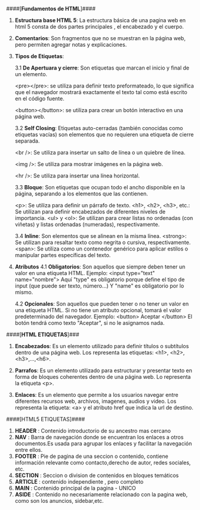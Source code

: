 ####[**Fundamentos de HTML**]####


1. **Estructura base  HTML 5**: 
   La estructura básica de una pagina web en html 5 consta de dos partes principales , el encabezado y el cuerpo.

2. **Comentarios**: 
   Son fragmentos  que no se muestran en la  página web, pero permiten agregar notas y explicaciones.

3. **Tipos de Etiquetas**:

   3.1 **De Apertuara y cierre**: Son etiquetas que marcan el inicio y final de un elemento. 

      &lt;pre&gt;&lt;/pre&gt;: se utiliza para definir texto preformateado, lo que significa que el navegador mostrará exactamente el texto tal como está escrito en el código fuente.

      &lt;button&gt;&lt;/button&gt;: se utiliza para crear un botón interactivo en una página web.


   3.2 **Self Closing**: Etiquetas auto-cerradas (también conocidas como etiquetas vacías) son elementos que no requieren una etiqueta de cierre separada.

      &lt;br /&gt;: Se utiliza para insertar un salto de línea o un quiebre de línea.

      &lt;img /&gt;: Se utiliza para mostrar imágenes en la página web.

      &lt;hr /&gt;: Se utiliza para insertar una línea horizontal.
   

   3.3 **Bloque**: Son etiquetas que ocupan  todo el ancho disponible en la página, separando a los elementos que las contienen.

   &lt;p&gt;: Se utiliza para definir un párrafo de texto.
   &lt;h1&gt;, &lt;h2&gt;, &lt;h3&gt;, etc.: Se utilizan para definir encabezados de diferentes niveles de importancia.
   &lt;ul&gt; y &lt;ol&gt;: Se utilizan para crear listas no ordenadas (con viñetas) y listas ordenadas (numeradas), respectivamente.

   3.4 **Inline**: Son  elementos que se alinean en la misma línea.
    &lt;strong&gt;: Se utilizan para resaltar texto como negrita o cursiva, respectivamente.
    &lt;span&gt;: Se utiliza como un contenedor genérico para aplicar estilos o manipular partes específicas del texto.

4. **Atributos**
   4.1 **Obligatorios**: Son aquellos que siempre deben tener un valor en una etiqueta HTML.
   Ejemplo: &lt;input type="text" name="nombre"&gt;
            Aquí "type" es obligatorio porque define el tipo de input (que puede ser texto, número...)
            Y "name" es obligatorio por lo mismo.

    4.2 **Opcionales**: Son aquellos que pueden tener o no tener un valor en una etiqueta HTML.
               Si no tiene un atributo opcional, tomará el valor predeterminado del navegador.
              Ejemplo: &lt;button&gt; Aceptar &lt;/button&gt;
                      El botón tendrá como texto "Aceptar", si no le asignamos nada.

####[**HTML ETIQUETAS**]###

1. **Encabezados**: Es un elemento utilizado para definir títulos o subtítulos dentro de una página web. Los representa las etiquetas: &lt;h1&gt;, &lt;h2&gt;, &lt;h3&gt;,...,&lt;h6&gt;.

2. **Parrafos**: Es un elemento utilizado para estructurar y presentar texto en forma de bloques coherentes dentro de una página web. Lo representa la etiqueta &lt;p&gt;.

3. **Enlaces**: Es un elemento que permite a los usuarios navegar entre diferentes recursos web, archivos, imagenes, audios y video. Los representa la etiqueta: &lt;a&gt; y el atributo href que indica la url de destino.


####[HTML5 ETIQUETAS]####

1. **HEADER** : Contenido introductorio de su ancestro mas cercano
2. **NAV** : Barra de navegación donde se encuentran los enlaces  a otros documentos.Es usada para agrupar los enlaces y facilitar la navegación entre ellos.   
3. **FOOTER** : Pie de pagina de una seccion o contenido, contiene información relevante como contacto,derecho de autor, redes sociales, etc.
4. **SECTION** : Seccion o division de contenidos en bloques temáticos
5. **ARTICLE** : contenido independiente , pero completo
6. **MAIN** : Contenido principal de la pagina - UNICO
7. **ASIDE** : Contenido no necesariamente relacionado con la pagina web, como son los anuncios, sidebar,etc.